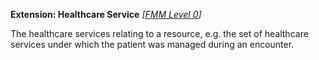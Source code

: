 **Extension: Healthcare Service**  *[[FMM Level 0](guidance.html)]*

The healthcare services relating to a resource, e.g. the set of healthcare services under which the patient was managed during an encounter.